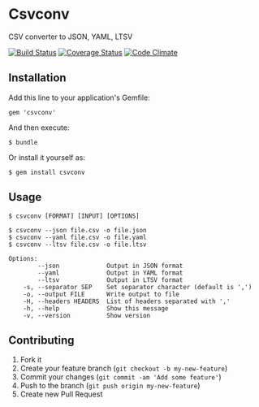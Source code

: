 # Csvconv

CSV converter to JSON, YAML, LTSV

[![Build Status](https://travis-ci.org/masa21kik/csvconv.png?branch=master)](https://travis-ci.org/masa21kik/csvconv)
[![Coverage Status](https://coveralls.io/repos/masa21kik/csvconv/badge.png)](https://coveralls.io/r/masa21kik/csvconv)
[![Code Climate](https://codeclimate.com/github/masa21kik/csvconv.png?branch=master)](https://codeclimate.com/github/masa21kik/csvconv)

## Installation

Add this line to your application's Gemfile:

    gem 'csvconv'

And then execute:

    $ bundle

Or install it yourself as:

    $ gem install csvconv

## Usage

    $ csvconv [FORMAT] [INPUT] [OPTIONS]

    $ csvconv --json file.csv -o file.json
    $ csvconv --yaml file.csv -o file.yaml
    $ csvconv --ltsv file.csv -o file.ltsv

    Options:
            --json             Output in JSON format
            --yaml             Output in YAML format
            --ltsv             Output in LTSV format
        -s, --separator SEP    Set separator character (default is ',')
        -o, --output FILE      Write output to file
        -H, --headers HEADERS  List of headers separated with ','
        -h, --help             Show this message
        -v, --version          Show version

## Contributing

1. Fork it
2. Create your feature branch (`git checkout -b my-new-feature`)
3. Commit your changes (`git commit -am 'Add some feature'`)
4. Push to the branch (`git push origin my-new-feature`)
5. Create new Pull Request
